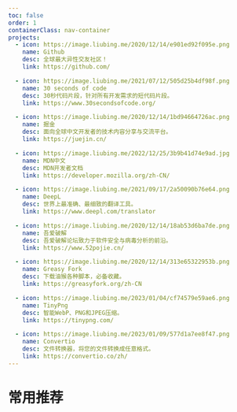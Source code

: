 ```yaml
---
toc: false
order: 1
containerClass: nav-container
projects:
  - icon: https://image.liubing.me/2020/12/14/e901ed92f095e.png
    name: Github
    desc: 全球最大异性交友社区！
    link: https://github.com/

  - icon: https://image.liubing.me/2021/07/12/505d25b4df98f.png
    name: 30 seconds of code
    desc: 30秒代码片段，针对所有开发需求的短代码片段。
    link: https://www.30secondsofcode.org/

  - icon: https://image.liubing.me/2020/12/14/1bd94664726ac.png
    name: 掘金
    desc: 面向全球中文开发者的技术内容分享与交流平台。
    link: https://juejin.cn/

  - icon: https://image.liubing.me/2022/12/25/3b9b41d74e9ad.jpg
    name: MDN中文
    desc: MDN开发者文档
    link: https://developer.mozilla.org/zh-CN/

  - icon: https://image.liubing.me/2021/09/17/2a50090b76e64.png
    name: DeepL
    desc: 世界上最准确、最细致的翻译工具。
    link: https://www.deepl.com/translator

  - icon: https://image.liubing.me/2020/12/14/18ab53d6ba7de.png
    name: 吾爱破解
    desc: 吾爱破解论坛致力于软件安全与病毒分析的前沿。
    link: https://www.52pojie.cn/

  - icon: https://image.liubing.me/2020/12/14/313e65322953b.png
    name: Greasy Fork
    desc: 下载油猴各种脚本，必备收藏。
    link: https://greasyfork.org/zh-CN

  - icon: https://image.liubing.me/2023/01/04/cf74579e59ae6.png
    name: TinyPng
    desc: 智能WebP、PNG和JPEG压缩。
    link: https://tinypng.com/

  - icon: https://image.liubing.me/2023/01/09/577d1a7ee8f47.png
    name: Convertio
    desc: 文件转换器，将您的文件转换成任意格式。
    link: https://convertio.co/zh/
---
```


# 常用推荐

<ProjectPanel />
